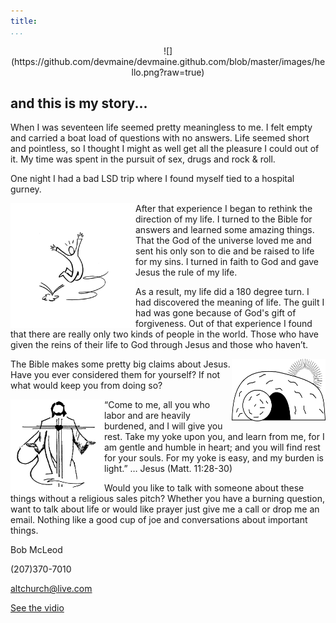 ```yaml
---
title:
...
```


<p align="center">
  ![](https://github.com/devmaine/devmaine.github.com/blob/master/images/hello.png?raw=true)
</p>


## and this is my story...

When I was seventeen life seemed pretty meaningless to me. I felt empty and carried a boat load of questions with no answers. Life seemed short and pointless, so I thought I might as well get all the pleasure I could out of it.
My time was spent in the pursuit of sex, drugs and rock & roll. 

One night I had a bad LSD trip where I found myself tied to a hospital gurney.

<img align="left" width="200" height="200" src="https://github.com/devmaine/devmaine.github.com/blob/master/images/joy.png?raw=true">

After that experience I began to rethink the direction of my life. I turned to the Bible for answers and learned some amazing things. That the God of the universe loved me and sent his only son to die and be raised to life for my sins. I turned in faith to God and gave Jesus the rule of my life.

As a result, my life did a 180 degree turn. I had discovered the meaning of life. The guilt I had was gone because of God's gift of forgiveness. Out of that experience I found that there are really only two kinds of people in the world. Those who have given the reins of their life to God through Jesus and those who haven’t.

<img align="right" width="150" height="100" src="https://github.com/devmaine/devmaine.github.com/blob/master/images/tomb.png?raw=true">

The Bible makes some pretty big claims about Jesus. Have you ever considered them for yourself? If not what would keep you from doing so?

<img align="left" width="150" height="150" src="https://github.com/devmaine/devmaine.github.com/blob/master/images/jesus.png?raw=true">


“Come to me, all you who labor and are heavily burdened, and I will give you rest. Take my yoke upon you, and learn from me, for I am gentle and humble in heart; and you will find rest for your souls. For my yoke is easy, and my burden is light.” … Jesus
(Matt. 11:28-30)

Would you like to talk with someone about these things without a religious sales pitch? Whether you have a burning question, want to talk about life or would like prayer just give me a call or drop me an email. Nothing like a good cup of joe and conversations about important things.

Bob McLeod

(207)370-7010 

altchurch@live.com

<p><a href="https://www.facebook.com/altchurchme/videos/1671091386550440/?l=203612614651239974" target="_blank" rel="noopener noreferrer">See the vidio</a></p>

